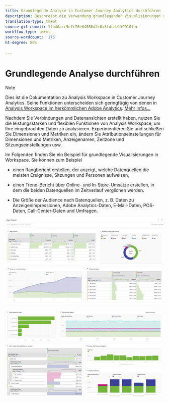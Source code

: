 ```yaml
---
title: Grundlegende Analyse in Customer Journey Analytics durchführen
description: Beschreibt die Verwendung grundlegender Visualisierungen zur Analyse von Daten in Customer Journey Analytics.
translation-type: tm+mt
source-git-commit: 1fb46acc9c7c70e64058d2c6a8fdcde119910fec
workflow-type: tm+mt
source-wordcount: '173'
ht-degree: 86%

---
```



# Grundlegende Analyse durchführen

>[!NOTE]
>
>Dies ist die Dokumentation zu Analysis Workspace in Customer Journey Analytics. Seine Funktionen unterscheiden sich geringfügig von denen in [Analysis Workspace im herkömmlichen Adobe Analytics](https://docs.adobe.com/content/help/de-DE/analytics/analyze/analysis-workspace/home.html). [Mehr Infos...](/help/getting-started/cja-aa.md)

Nachdem Sie Verbindungen und Datenansichten erstellt haben, nutzen Sie die leistungsstarken und flexiblen Funktionen von Analysis Workspace, um Ihre eingebrachten Daten zu analysieren. Experimentieren Sie und schließen Sie Dimensionen und Metriken ein, ändern Sie Attributionseinstellungen für Dimensionen und Metriken, Anzeigenamen, Zeitzone und Sitzungseinstellungen usw.

Im Folgenden finden Sie ein Beispiel für grundlegende Visualisierungen in Workspace. Sie können zum Beispiel

* einen Rangbericht erstellen, der anzeigt, welche Datenquellen die meisten Ereignisse, Sitzungen und Personen aufweisen,

* einen Trend-Bericht über Online- und In-Store-Umsätze erstellen, in dem die beiden Datenquellen im Zeitverlauf verglichen werden.

* Die Größe der Audience nach Datenquellen, z. B. Daten zu Anzeigenimpressionen, Adobe Analytics-Daten, E-Mail-Daten, POS-Daten, Call-Center-Daten und Umfragen.

![](assets/cja-basic-analysis.png)

![](assets/cja-basic-analysis2.png)

